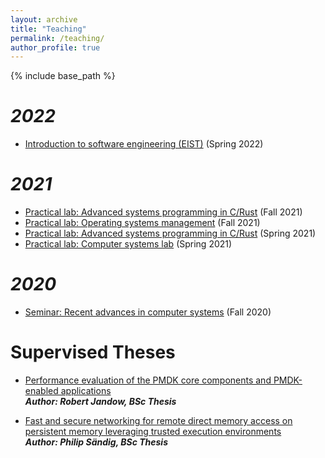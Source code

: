 ```yaml
---
layout: archive
title: "Teaching"
permalink: /teaching/
author_profile: true
---
```

{% include base_path %}

***2022***
====
- [Introduction to software engineering (EIST)](https://dse.in.tum.de/teaching/eist-ss22/) (Spring 2022)

***2021***
====
- [Practical lab: Advanced systems programming in C/Rust](https://dse.in.tum.de/teaching/advanced-systems-programing-wise2122/) (Fall 2021)
- [Practical lab: Operating systems management](https://dse.in.tum.de/teaching/os-management-wise2122/) (Fall 2021)
- [Practical lab: Advanced systems programming in C/Rust](https://dse.in.tum.de/teaching/advanced-systems-programing-sose2021/) (Spring 2021)
- [Practical lab: Computer systems lab](https://dse.in.tum.de/teaching/computer-systems-lab-sose2021/) (Spring 2021)

***2020***
====
- [Seminar: Recent advances in computer systems](https://dse.in.tum.de/teaching/recent-advances-in-computer-systems-wise2021/) (Fall 2020)

Supervised Theses
====
- [Performance evaluation of the PMDK core components and PMDK-enabled applications](https://dse.in.tum.de/wp-content/uploads/2022/01/Robert-Jandow-Bachelor-Thesis.pdf) <br /> 
***Author: Robert Jandow, BSc Thesis***

- [Fast and secure networking for remote direct memory access on persistent memory leveraging trusted execution environments](https://dse.in.tum.de/wp-content/uploads/2022/01/BT_SaendigPhilip.pdf) <br /> 
***Author: Philip Sändig, BSc Thesis***